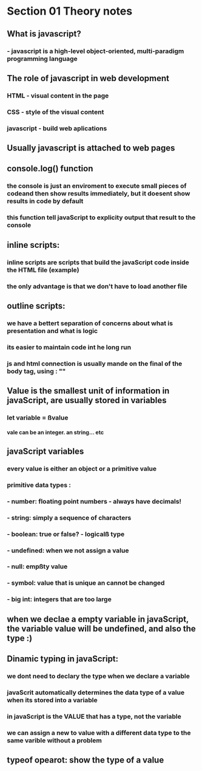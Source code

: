 # Section 01 Theory notes

## What is javascript?
### - javascript is a high-level object-oriented, multi-paradigm programming language

## The role of javascript in web development
### HTML - visual content in the page
### CSS - style of the visual content
### javascript - build web aplications

## Usually javascript is attached to web pages

## console.log() function
### the console is just an enviroment to execute small pieces of codeand then show results immediately, but it doesent show results in code by default
### this function tell javaScript to explicity output that result to the console

## inline scripts:
### inline scripts are scripts that build the javaScript code inside the HTML file (example)
### the only advantage is that we don't have to load another file

## outline scripts:
### we have a bettert separation of concerns about what is presentation and what is logic
### its easier to  maintain code int he long run
### js and html connection is usually mande on the final of the body tag, using : "<script src = "pathToTheJavaScriptCode"></script>"

## Value is the smallest unit of information in javaScript, are usually stored in variables
### let variable = ßvalue
#### vale can be an integer. an string... etc

## javaScript variables 
### every value is either an object or a primitive value
### primitive data types : 
### - number: floating point numbers - always have decimals!
### - string: simply a sequence of characters
### - boolean: true or false? - logicalß type
### - undefined: when we not assign a value 
### - null: empßty value
### - symbol: value that is unique an cannot be changed
### - big int: integers that are too large

## when we declae a empty variable in javaScript, the variable value will be undefined, and also the type :)

## Dinamic typing in javaScript:
### we dont need to declary the type when we declare a variable
### javaScrit automatically determines the data type of a value when its stored into a variable
### in javaScript is the VALUE that has a type, not the variable
### we can assign a new to value with a different data type to the same varible without a problem

## typeof opearot: show the type of a value
